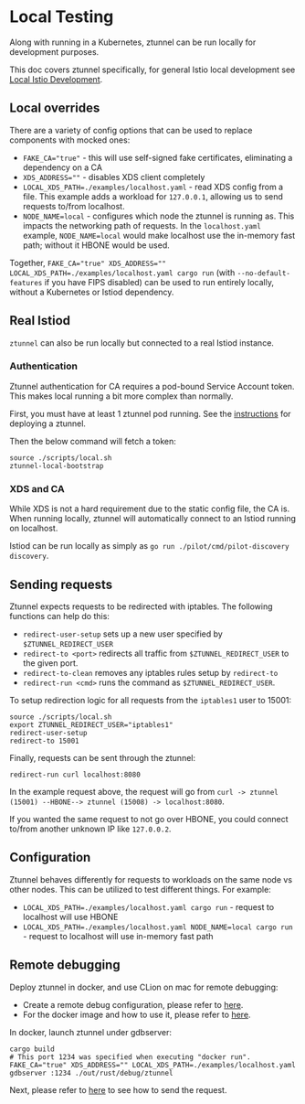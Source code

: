 # Local Testing

Along with running in a Kubernetes, ztunnel can be run locally for development purposes.

This doc covers ztunnel specifically, for general Istio local development see
[Local Istio Development](https://github.com/howardjohn/local-istio-development).

## Local overrides

There are a variety of config options that can be used to replace components with mocked ones:

* `FAKE_CA="true"` - this will use self-signed fake certificates, eliminating a dependency on a CA
* `XDS_ADDRESS=""` - disables XDS client completely
* `LOCAL_XDS_PATH=./examples/localhost.yaml` - read XDS config from a file.
  This example adds a workload for `127.0.0.1`, allowing us to send requests to/from localhost.
* `NODE_NAME=local` - configures which node the ztunnel is running as.
  This impacts the networking path of requests. In the `localhost.yaml` example, `NODE_NAME=local` would make localhost use the in-memory fast path; without it HBONE would be used.

Together, `FAKE_CA="true" XDS_ADDRESS="" LOCAL_XDS_PATH=./examples/localhost.yaml cargo run` (with `--no-default-features` if you have FIPS disabled) can be used to run entirely locally, without a Kubernetes or Istiod dependency.

## Real Istiod

`ztunnel` can also be run locally but connected to a real Istiod instance.

### Authentication

Ztunnel authentication for CA requires a pod-bound Service Account token.
This makes local running a bit more complex than normally.

First, you must have at least 1 ztunnel pod running.
See the [instructions](https://github.com/istio/istio/blob/experimental-ambient/CONTRIBUTING.md)
for deploying a ztunnel.

Then the below command will fetch a token:

```shell
source ./scripts/local.sh
ztunnel-local-bootstrap
```

### XDS and CA

While XDS is not a hard requirement due to the static config file, the CA is.
When running locally, ztunnel will automatically connect to an Istiod running on localhost.

Istiod can be run locally as simply as `go run ./pilot/cmd/pilot-discovery discovery`.

## Sending requests

Ztunnel expects requests to be redirected with iptables. The following functions can help do this:

* `redirect-user-setup` sets up a new user specified by `$ZTUNNEL_REDIRECT_USER`
* `redirect-to <port>` redirects all traffic from `$ZTUNNEL_REDIRECT_USER` to the given port.
* `redirect-to-clean` removes any iptables rules setup by `redirect-to`
* `redirect-run <cmd>` runs the command as `$ZTUNNEL_REDIRECT_USER`.

To setup redirection logic for all requests from the `iptables1` user to 15001:

```shell
source ./scripts/local.sh
export ZTUNNEL_REDIRECT_USER="iptables1"
redirect-user-setup
redirect-to 15001
```

Finally, requests can be sent through the ztunnel:

```shell
redirect-run curl localhost:8080
```

In the example request above, the request will go from `curl -> ztunnel (15001) --HBONE--> ztunnel (15008) -> localhost:8080`.

If you wanted the same request to not go over HBONE, you could connect to/from another unknown IP like `127.0.0.2`.

## Configuration

Ztunnel behaves differently for requests to workloads on the same node vs other nodes.
This can be utilized to test different things. For example:

* `LOCAL_XDS_PATH=./examples/localhost.yaml cargo run` - request to localhost will use HBONE
* `LOCAL_XDS_PATH=./examples/localhost.yaml NODE_NAME=local cargo run` - request to localhost will use in-memory fast path

## Remote debugging

Deploy ztunnel in docker, and use CLion on mac for remote debugging:

* Create a remote debug configuration, please refer to [here](https://www.jetbrains.com/help/clion/remote-debug.html#remote-config).
* For the docker image and how to use it, please refer to [here](./docker/remote-env/Dockerfile).

In docker, launch ztunnel under gdbserver:

```shell
cargo build
# This port 1234 was specified when executing "docker run".
FAKE_CA="true" XDS_ADDRESS="" LOCAL_XDS_PATH=./examples/localhost.yaml gdbserver :1234 ./out/rust/debug/ztunnel
```

Next, please refer to [here](#sending-requests) to see how to send the request.
